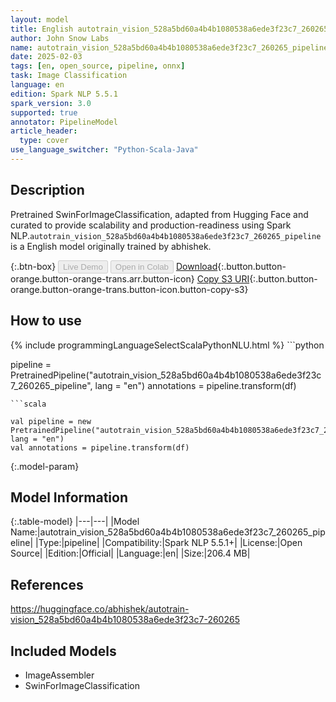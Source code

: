 ```yaml
---
layout: model
title: English autotrain_vision_528a5bd60a4b4b1080538a6ede3f23c7_260265_pipeline pipeline SwinForImageClassification from abhishek
author: John Snow Labs
name: autotrain_vision_528a5bd60a4b4b1080538a6ede3f23c7_260265_pipeline
date: 2025-02-03
tags: [en, open_source, pipeline, onnx]
task: Image Classification
language: en
edition: Spark NLP 5.5.1
spark_version: 3.0
supported: true
annotator: PipelineModel
article_header:
  type: cover
use_language_switcher: "Python-Scala-Java"
---
```


## Description

Pretrained SwinForImageClassification, adapted from Hugging Face and curated to provide scalability and production-readiness using Spark NLP.`autotrain_vision_528a5bd60a4b4b1080538a6ede3f23c7_260265_pipeline` is a English model originally trained by abhishek.

{:.btn-box}
<button class="button button-orange" disabled>Live Demo</button>
<button class="button button-orange" disabled>Open in Colab</button>
[Download](https://s3.amazonaws.com/auxdata.johnsnowlabs.com/public/models/autotrain_vision_528a5bd60a4b4b1080538a6ede3f23c7_260265_pipeline_en_5.5.1_3.0_1738599480373.zip){:.button.button-orange.button-orange-trans.arr.button-icon}
[Copy S3 URI](s3://auxdata.johnsnowlabs.com/public/models/autotrain_vision_528a5bd60a4b4b1080538a6ede3f23c7_260265_pipeline_en_5.5.1_3.0_1738599480373.zip){:.button.button-orange.button-orange-trans.button-icon.button-copy-s3}

## How to use



<div class="tabs-box" markdown="1">
{% include programmingLanguageSelectScalaPythonNLU.html %}
```python

pipeline = PretrainedPipeline("autotrain_vision_528a5bd60a4b4b1080538a6ede3f23c7_260265_pipeline", lang = "en")
annotations =  pipeline.transform(df)   

```
```scala

val pipeline = new PretrainedPipeline("autotrain_vision_528a5bd60a4b4b1080538a6ede3f23c7_260265_pipeline", lang = "en")
val annotations = pipeline.transform(df)

```
</div>

{:.model-param}
## Model Information

{:.table-model}
|---|---|
|Model Name:|autotrain_vision_528a5bd60a4b4b1080538a6ede3f23c7_260265_pipeline|
|Type:|pipeline|
|Compatibility:|Spark NLP 5.5.1+|
|License:|Open Source|
|Edition:|Official|
|Language:|en|
|Size:|206.4 MB|

## References

https://huggingface.co/abhishek/autotrain-vision_528a5bd60a4b4b1080538a6ede3f23c7-260265

## Included Models

- ImageAssembler
- SwinForImageClassification